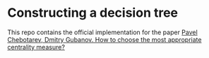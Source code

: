 # Constructing a decision tree
This repo contains the official implementation for the paper [Pavel Chebotarev, Dmitry Gubanov. How to choose the most appropriate centrality measure?](https://arxiv.org/abs/2003.01052)
